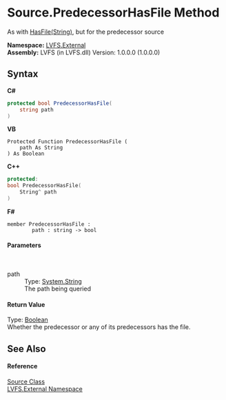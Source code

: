 # Source.PredecessorHasFile Method 
 

As with <a href="6bc038f3-5c55-3b60-9144-916357a46da7">HasFile(String)</a>, but for the predecessor source

**Namespace:**&nbsp;<a href="ce38c3d6-f720-9c09-02a8-24d191d963ed">LVFS.External</a><br />**Assembly:**&nbsp;LVFS (in LVFS.dll) Version: 1.0.0.0 (1.0.0.0)

## Syntax

**C#**<br />
``` C#
protected bool PredecessorHasFile(
	string path
)
```

**VB**<br />
``` VB
Protected Function PredecessorHasFile ( 
	path As String
) As Boolean
```

**C++**<br />
``` C++
protected:
bool PredecessorHasFile(
	String^ path
)
```

**F#**<br />
``` F#
member PredecessorHasFile : 
        path : string -> bool 

```


#### Parameters
&nbsp;<dl><dt>path</dt><dd>Type: <a href="http://msdn2.microsoft.com/en-us/library/s1wwdcbf" target="_blank">System.String</a><br />The path being queried</dd></dl>

#### Return Value
Type: <a href="http://msdn2.microsoft.com/en-us/library/a28wyd50" target="_blank">Boolean</a><br />Whether the predecessor or any of its predecessors has the file.

## See Also


#### Reference
<a href="05c85d1b-e4e2-db6e-96e7-2b1e8b63402d">Source Class</a><br /><a href="ce38c3d6-f720-9c09-02a8-24d191d963ed">LVFS.External Namespace</a><br />